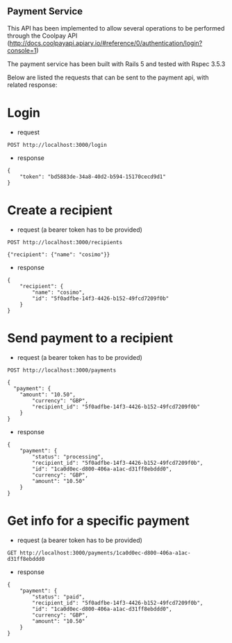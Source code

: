 ## Payment Service
This API has been implemented to allow several operations to be performed through the Coolpay API (http://docs.coolpayapi.apiary.io/#reference/0/authentication/login?console=1)

The payment service has been built with Rails 5 and tested with Rspec 3.5.3

Below are listed the requests that can be sent to the payment api, with related response:

# Login

- request

```
POST http://localhost:3000/login

```

- response

```
{
    "token": "bd5883de-34a8-40d2-b594-15170cecd9d1"
}
```

# Create a recipient

- request (a bearer token has to be provided)

```
POST http://localhost:3000/recipients

{"recipient": {"name": "cosimo"}}

```

- response

```
{
    "recipient": {
        "name": "cosimo",
        "id": "5f0adfbe-14f3-4426-b152-49fcd7209f0b"
    }
}
```

# Send payment to a recipient

- request (a bearer token has to be provided)

```
POST http://localhost:3000/payments

{
  "payment": {
  	"amount": "10.50",
    	"currency": "GBP",
    	"recipient_id": "5f0adfbe-14f3-4426-b152-49fcd7209f0b"
    }
}

```

- response

```
{
    "payment": {
        "status": "processing",
        "recipient_id": "5f0adfbe-14f3-4426-b152-49fcd7209f0b",
        "id": "1ca0d0ec-d800-406a-a1ac-d31ff8ebddd0",
        "currency": "GBP",
        "amount": "10.50"
    }
}
```

# Get info for a specific payment

- request (a bearer token has to be provided)

```
GET http://localhost:3000/payments/1ca0d0ec-d800-406a-a1ac-d31ff8ebddd0

```

- response

```
{
    "payment": {
        "status": "paid",
        "recipient_id": "5f0adfbe-14f3-4426-b152-49fcd7209f0b",
        "id": "1ca0d0ec-d800-406a-a1ac-d31ff8ebddd0",
        "currency": "GBP",
        "amount": "10.50"
    }
}
```
